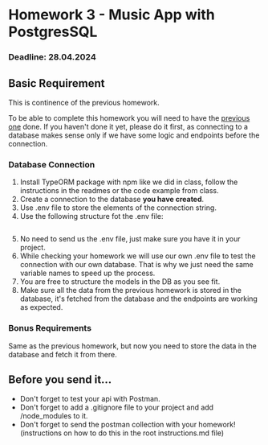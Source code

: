 # Homework 3 - Music App with PostgresSQL

### Deadline: 28.04.2024

## Basic Requirement

This is continence of the previous homework.

To be able to complete this homework you will need to have the [previous one](https://github.com/sedc-codecademy/mkwd12-js-05-nodejs-basic/blob/main/G1/homework/homework4.md) done. If you haven't done it yet, please do it first, as connecting to a database makes sense only if we have some logic and endpoints before the connection.

### Database Connection

1. Install TypeORM package with npm like we did in class, follow the instructions in the readmes or the code example from class.
2. Create a connection to the database **you have created**.
3. Use .env file to store the elements of the connection string.
4. Use the following structure fot the .env file:
    ```env
   
    ```
5. No need to send us the .env file, just make sure you have it in your project.
6. While checking your homework we will use our own .env file to test the connection with our own database. That is why we just need the same variable names to speed up the process.
7. You are free to structure the models in the DB as you see fit.
8. Make sure all the data from the previous homework is stored in the database, it's fetched from the database and the endpoints are working as expected.

### Bonus Requirements
Same as the previous homework, but now you need to store the data in the database and fetch it from there.

## Before you send it...
* Don't forget to test your api with Postman.
* Don't forget to add a .gitignore file to your project and add /node_modules to it.
* Don't forget to send the postman collection with your homework! (instructions on how to do this in the root instructions.md file)
